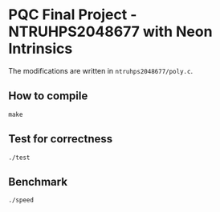 # PQC Final Project - NTRUHPS2048677 with Neon Intrinsics

The modifications are written in `ntruhps2048677/poly.c`.

## How to compile
```
make
```

## Test for correctness
```
./test
```

## Benchmark
```
./speed
```
